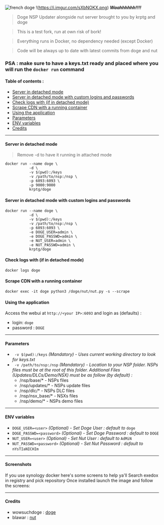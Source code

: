 
![french doge](https://i.imgur.com/iqNwcCJ.png)
!(https://i.imgur.com/sXbNOKX.png)
***Waahhhhhh!!!!***

> Doge NSP Updater alongside nut server brought to you by krptg and doge

> This is a test fork, run at own risk of bork!

> Everything runs in Docker, no dependency needed (except Docker)

> Code will be always up to date with latest commits from doge and nut

### **PSA : make sure to have a keys.txt ready and placed where you will run the `docker run` command**

#### Table of contents :

  * [Server in detached mode](#server-in-detached-mode)
  * [Server in detached mode with custom logins and passwords](#server-in-detached-mode-with-custom-logins-and-passwords)
  * [Check logs with (if in detached mode)](#check-logs-with--if-in-detached-mode-)
  * [Scrape CDN with a running container](#scrape-cdn-with-a-running-container)
  * [Using the application](#using-the-application)
  * [Parameters](#parameters)
  * [ENV variables](#env-variables)
  * [Credits](#credits)

---

#### Server in detached mode
>Remove -d to have it running in attached mode
```
docker run --name doge \ 
           -d \ 
           -v $(pwd):/keys
           -v /path/to/nsp:/nsp \ 
           -p 6093:6093 \
           -p 9000:9000
           krptg/doge
```
#### Server in detached mode with custom logins and passwords
```
docker run --name doge \ 
           -d \ 
           -v $(pwd):/keys
           -v /path/to/nsp:/nsp \ 
           -p 6093:6093 \ 
           -e DOGE_USER=admin \ 
           -e DOGE_PASSWD=admin \ 
           -e NUT_USER=admin \ 
           -e NUT_PASSWD=admin \ 
           krptg/doge
```
#### Check logs with (if in detached mode)
```docker logs doge```
#### Scrape CDN with a running container
```docker exec -it doge python3 /doge/nut/nut.py -s --scrape```
#### Using the application
Access the webui at ```http://<your IP>:6093``` and login as (defaults) :
* login: `doge`
* password : `DOGE`

---

#### Parameters 
+ ` -v $(pwd):/keys` *(Mandatory) - Uses current working directory to look for keys.txt*
+ ` -v /path/to/nsp:/nsp` *(Mandatory) - Location to your NSP folder. NSPs files must be at the root of this folder. Additional Files (Updates/DLCs/Demo/NSX) must be as follow (by default) :*
  + /nsp/base/* - NSPs files
  + /nsp/updates/* - NSPs update files
  + /nsp/dlc/* - NSPs DLC files
  + /nsp/nsx_base/* - NSXs files
  + /nsp/demo/* - NSPs demo files
---
#### ENV variables
+ `DOGE_USER=<user>` *(Optional) - Set Doge User : default to* `doge`
+ `DOGE_PASSWD=<password>` *(Optional) - Set Doge Password : default to* `DOGE`
+ `NUT_USER=<user>` *(Optional) - Set Nut User : default to* `AdMiN`
+ `NUT_PASSWD=<password>` *(Optional) - Set Nut Password : default to* `nYsTIaNICHIm`
---

#### Screenshots

If you use synology docker here's some screens to help ya'll
Search exedox in registry and pick repository
Once installed launch the image and follow the screens:


---
#### Credits
+ wowsuchdoge : [doge](https://github.com/wowsuchdoge/doge)
+ blawar : [nut](https://github.com/blawar/nut)
